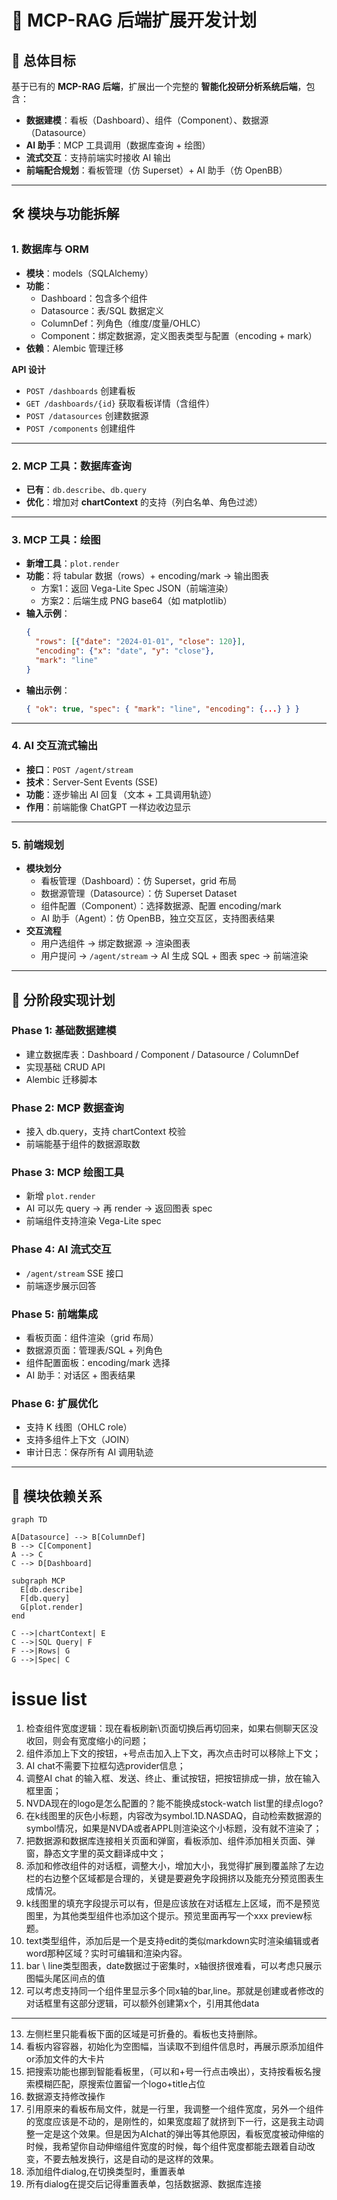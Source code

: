 # 📑 MCP-RAG 后端扩展开发计划

## 🎯 总体目标
基于已有的 **MCP-RAG 后端**，扩展出一个完整的 **智能化投研分析系统后端**，包含：  
- **数据建模**：看板（Dashboard）、组件（Component）、数据源（Datasource）  
- **AI 助手**：MCP 工具调用（数据库查询 + 绘图）  
- **流式交互**：支持前端实时接收 AI 输出  
- **前端配合规划**：看板管理（仿 Superset）+ AI 助手（仿 OpenBB）  

---

## 🛠️ 模块与功能拆解

### 1. 数据库与 ORM
- **模块**：models（SQLAlchemy）
- **功能**：  
  - Dashboard：包含多个组件  
  - Datasource：表/SQL 数据定义  
  - ColumnDef：列角色（维度/度量/OHLC）  
  - Component：绑定数据源，定义图表类型与配置（encoding + mark）
- **依赖**：Alembic 管理迁移

**API 设计**  
- `POST /dashboards` 创建看板  
- `GET /dashboards/{id}` 获取看板详情（含组件）  
- `POST /datasources` 创建数据源  
- `POST /components` 创建组件  

---

### 2. MCP 工具：数据库查询
- **已有**：`db.describe`、`db.query`  
- **优化**：增加对 **chartContext** 的支持（列白名单、角色过滤）

---

### 3. MCP 工具：绘图
- **新增工具**：`plot.render`
- **功能**：将 tabular 数据（rows）+ encoding/mark → 输出图表  
  - 方案1：返回 Vega-Lite Spec JSON（前端渲染）  
  - 方案2：后端生成 PNG base64（如 matplotlib）  
- **输入示例**：
  ```json
  {
    "rows": [{"date": "2024-01-01", "close": 120}],
    "encoding": {"x": "date", "y": "close"},
    "mark": "line"
  }
  ```
- **输出示例**：
  ```json
  { "ok": true, "spec": { "mark": "line", "encoding": {...} } }
  ```

---

### 4. AI 交互流式输出
- **接口**：`POST /agent/stream`
- **技术**：Server-Sent Events (SSE)  
- **功能**：逐步输出 AI 回复（文本 + 工具调用轨迹）  
- **作用**：前端能像 ChatGPT 一样边收边显示  

---

### 5. 前端规划
- **模块划分**  
  - 看板管理（Dashboard）：仿 Superset，grid 布局  
  - 数据源管理（Datasource）：仿 Superset Dataset  
  - 组件配置（Component）：选择数据源、配置 encoding/mark  
  - AI 助手（Agent）：仿 OpenBB，独立交互区，支持图表结果  
- **交互流程**  
  - 用户选组件 → 绑定数据源 → 渲染图表  
  - 用户提问 → `/agent/stream` → AI 生成 SQL + 图表 spec → 前端渲染  

---

## 🚀 分阶段实现计划

### Phase 1: 基础数据建模
- 建立数据库表：Dashboard / Component / Datasource / ColumnDef  
- 实现基础 CRUD API  
- Alembic 迁移脚本  

### Phase 2: MCP 数据查询
- 接入 db.query，支持 chartContext 校验  
- 前端能基于组件的数据源取数  

### Phase 3: MCP 绘图工具
- 新增 `plot.render`  
- AI 可以先 query → 再 render → 返回图表 spec  
- 前端组件支持渲染 Vega-Lite spec  

### Phase 4: AI 流式交互
- `/agent/stream` SSE 接口  
- 前端逐步展示回答  

### Phase 5: 前端集成
- 看板页面：组件渲染（grid 布局）  
- 数据源页面：管理表/SQL + 列角色  
- 组件配置面板：encoding/mark 选择  
- AI 助手：对话区 + 图表结果  

### Phase 6: 扩展优化
- 支持 K 线图（OHLC role）  
- 支持多组件上下文（JOIN）  
- 审计日志：保存所有 AI 调用轨迹  

---

## 🔗 模块依赖关系

```mermaid
graph TD

A[Datasource] --> B[ColumnDef]
B --> C[Component]
A --> C
C --> D[Dashboard]

subgraph MCP
  E[db.describe]
  F[db.query]
  G[plot.render]
end

C -->|chartContext| E
C -->|SQL Query| F
F -->|Rows| G
G -->|Spec| C
```

# issue list

1. 检查组件宽度逻辑：现在看板刷新\页面切换后再切回来，如果右侧聊天区没收回，则会有宽度缩小的问题；
2. 组件添加上下文的按钮，+号点击加入上下文，再次点击时可以移除上下文；
3. AI chat不需要下拉框勾选provider信息；
4. 调整AI chat 的输入框、发送、终止、重试按钮，把按钮排成一排，放在输入框里面；
5. NVDA现在的logo是怎么配置的？能不能换成stock-watch list里的绿点logo? 
6. 在k线图里的灰色小标题，内容改为symbol.1D.NASDAQ，自动检索数据源的symbol情况，如果是NVDA或者APPL则渲染这个小标题，没有就不渲染了；
7. 把数据源和数据库连接相关页面和弹窗，看板添加、组件添加相关页面、弹窗，静态文字里的英文翻译成中文；
8. 添加和修改组件的对话框，调整大小，增加大小，我觉得扩展到覆盖除了左边栏的右边整个区域都是合理的，关键是要避免字段拥挤以及能充分预览图表生成情况。
9. k线图里的填充字段提示可以有，但是应该放在对话框左上区域，而不是预览图里，为其他类型组件也添加这个提示。预览里面再写一个xxx preview标题。
10. text类型组件，添加后是一个是支持edit的类似markdown实时渲染编辑或者word那种区域？实时可编辑和渲染内容。
11. bar \ line类型图表，date数据过于密集时，x轴很挤很难看，可以考虑只展示图幅头尾区间点的值
12. 可以考虑支持同一个组件里显示多个同x轴的bar,line。那就是创建或者修改的对话框里有这部分逻辑，可以额外创建第x个，引用其他data

----------------
13. 左侧栏里只能看板下面的区域是可折叠的。看板也支持删除。
14. 看板内容容器，初始化为空图幅，当读取不到组件信息时，再展示原添加组件or添加文件的大卡片
15. 把搜索功能也挪到智能看板里，（可以和+号一行点击唤出），支持按看板名搜索模糊匹配，原搜索位置留一个logo+title占位
16. 数据源支持修改操作
17. 引用原来的看板布局文件，就是一行里，我调整一个组件宽度，另外一个组件的宽度应该是不动的，是刚性的，如果宽度超了就挤到下一行，这是我主动调整一定是这个效果。但是因为AIchat的弹出等其他原因，看板宽度被动伸缩的时候，我希望你自动伸缩组件宽度的时候，每个组件宽度都能去跟着自动改变，不要去触发换行，这是自动的是这样的效果。
18. 添加组件dialog,在切换类型时，重置表单
19. 所有dialog在提交后记得重置表单，包括数据源、数据库连接